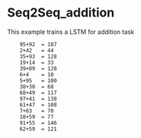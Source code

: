 # Seq2Seq_addition

This example trains a LSTM for addition task


        95+92  = 187
        2+42   = 44 
        35+93  = 128
        19+14  = 33 
        39+89  = 128
        6+4    = 10 
        5+95   = 100
        38+30  = 68 
        68+49  = 117
        97+41  = 138
        61+47  = 108
        7+63   = 70 
        18+59  = 77 
        91+55  = 146
        62+59  = 121
